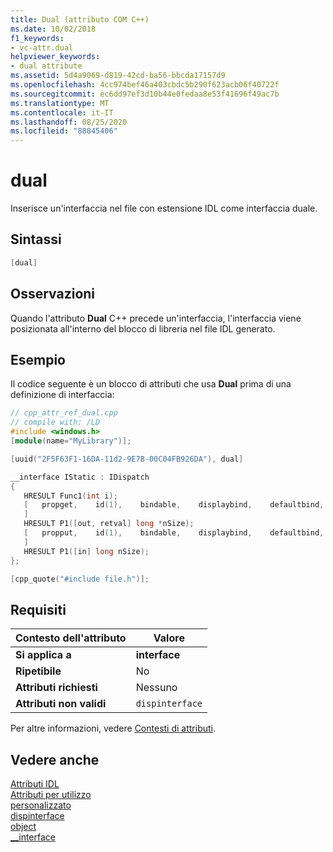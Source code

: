 ```yaml
---
title: Dual (attributo COM C++)
ms.date: 10/02/2018
f1_keywords:
- vc-attr.dual
helpviewer_keywords:
- dual attribute
ms.assetid: 5d4a9069-d819-42cd-ba56-bbcda17157d9
ms.openlocfilehash: 4cc974bef46a403cbdc5b290f623acb06f40722f
ms.sourcegitcommit: ec6dd97ef3d10b44e0fedaa8e53f41696f49ac7b
ms.translationtype: MT
ms.contentlocale: it-IT
ms.lasthandoff: 08/25/2020
ms.locfileid: "88845406"
---
```

# <a name="dual"></a>dual

Inserisce un'interfaccia nel file con estensione IDL come interfaccia duale.

## <a name="syntax"></a>Sintassi

```cpp
[dual]
```

## <a name="remarks"></a>Osservazioni

Quando l'attributo **Dual** C++ precede un'interfaccia, l'interfaccia viene posizionata all'interno del blocco di libreria nel file IDL generato.

## <a name="example"></a>Esempio

Il codice seguente è un blocco di attributi che usa **Dual** prima di una definizione di interfaccia:

```cpp
// cpp_attr_ref_dual.cpp
// compile with: /LD
#include <windows.h>
[module(name="MyLibrary")];

[uuid("2F5F63F1-16DA-11d2-9E7B-00C04FB926DA"), dual]

__interface IStatic : IDispatch
{
   HRESULT Func1(int i);
   [   propget,    id(1),    bindable,    displaybind,    defaultbind,    requestedit
   ]
   HRESULT P1([out, retval] long *nSize);
   [   propput,    id(1),    bindable,    displaybind,    defaultbind,    requestedit
   ]
   HRESULT P1([in] long nSize);
};

[cpp_quote("#include file.h")];
```

## <a name="requirements"></a>Requisiti

| Contesto dell'attributo | Valore |
|-|-|
|**Si applica a**|**interface**|
|**Ripetibile**|No|
|**Attributi richiesti**|Nessuno|
|**Attributi non validi**|`dispinterface`|

Per altre informazioni, vedere [Contesti di attributi](cpp-attributes-com-net.md#contexts).

## <a name="see-also"></a>Vedere anche

[Attributi IDL](idl-attributes.md)<br/>
[Attributi per utilizzo](attributes-by-usage.md)<br/>
[personalizzato](custom-cpp.md)<br/>
[dispinterface](dispinterface.md)<br/>
[object](object-cpp.md)<br/>
[__interface](../../cpp/interface.md)
